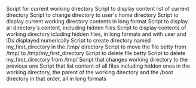 Script for current working directory
Script to display content list of current directory
Script to change directory to user's home directory
Script to display current working directory contents in long format
Script to display all directory's content, including hidden files
Script to display contents of working directory icluding hidden files, in long formats and with user and IDs displayed numerically
Script to create directory named my_first_directory in the /tmp/ directory
Script to move the file betty from /tmp/ to /tmp/my_first_directory
Script to delete file betty
Script to delete my_first_directory from /tmp/
Script that changes working directory to the previous one
Script that list content of all files including hidden ones in the working directory, the parent of the working directory and the /boot directory in that order, all in long formats
